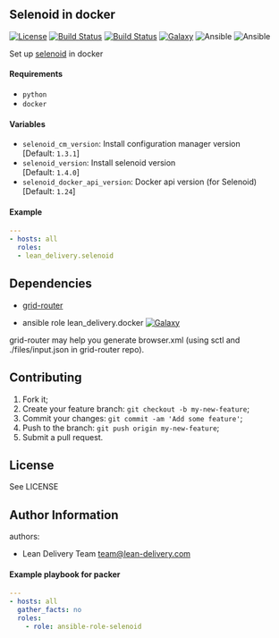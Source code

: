## Selenoid in docker

[![License](https://img.shields.io/badge/license-Apache-green.svg?style=flat)](https://raw.githubusercontent.com/lean-delivery/ansible-role-selenoid/master/LICENSE)
[![Build Status](https://travis-ci.org/lean-delivery/ansible-role-selenoid.svg?branch=master)](https://travis-ci.org/lean-delivery/ansible-role-selenoid)
[![Build Status](https://gitlab.com/lean-delivery/ansible-role-selenoid/badges/master/pipeline.svg)](https://gitlab.com/lean-delivery/ansible-role-selenoid/pipelines)
[![Galaxy](https://img.shields.io/badge/galaxy-lean__delivery.selenoid-blue.svg)](https://galaxy.ansible.com/lean_delivery/selenoid)
![Ansible](https://img.shields.io/ansible/role/d/42610.svg)
![Ansible](https://img.shields.io/badge/dynamic/json.svg?label=min_ansible_version&url=https%3A%2F%2Fgalaxy.ansible.com%2Fapi%2Fv1%2Froles%2F42610%2F&query=$.min_ansible_version)

Set up [selenoid](https://github.com/lean-delivery/ansible-role-selenoid) in docker

#### Requirements

* `python`
* `docker`

#### Variables

* `selenoid_cm_version`: Install configuration manager version   
  [Default: `1.3.1`]
* `selenoid_version`: Install selenoid version   
  [Default: `1.4.0`]
* `selenoid_docker_api_version`: Docker api version (for Selenoid)   
  [Default: `1.24`] 

#### Example

```yaml
---
- hosts: all
  roles:
  - lean_delivery.selenoid
```

## Dependencies

* [grid-router](https://github.com/iqoption/gridrouter-ansible)
 - ansible role lean_delivery.docker  [![Galaxy](https://img.shields.io/badge/galaxy-lean__delivery.docker-blue.svg)](https://galaxy.ansible.com/lean_delivery/docker)

grid-router may help you generate browser.xml (using sctl and ./files/input.json in grid-router repo).

## Contributing
1. Fork it;
2. Create your feature branch: `git checkout -b my-new-feature`;
3. Commit your changes: `git commit -am 'Add some feature'`;
4. Push to the branch: `git push origin my-new-feature`;
5. Submit a pull request.

## License
See LICENSE

## Author Information
authors:

  - Lean Delivery Team team@lean-delivery.com


#### Example playbook for packer
```yaml
---
- hosts: all
  gather_facts: no
  roles:
    - role: ansible-role-selenoid
```
